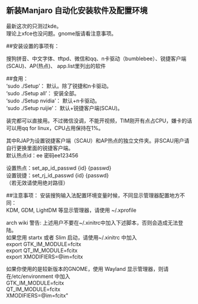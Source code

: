 ## 新装Manjaro 自动化安装软件及配置环境
最新这次的只测过kde。<br>
理论上xfce也没问题。gnome版请看注意事项。

##安装设置的事项有：

搜狗拼音、中文字体、tftpd、微信和qq、n卡驱动（bumblebee）、锐捷客户端(SCAU)、AP(热点)、
app.list里列出的软件<br>

##食用：<br>
‘sudo ./Setup’： 默认。除了锐捷和n卡驱动。<br>
‘sudo ./Setup all’： 安装全部。<br>
‘sudo ./Setup nvidia’： 默认+n卡驱动。<br>
‘sudo ./Setup ruijie’： 默认+锐捷客户端(SCAU)。<br>

装完都可以直接用。不过微信没调，不能开视频，TIM刚开有点占CPU，嫌卡的话可以用qq for linux，CPU占用保持在1%。

其中RJAP为设置锐捷客户端（SCAU）和AP热点的独立文件夹。非SCAU用户请自行更换里面的锐捷客户端。<br>
默认热点id：ee 密码ee123456

设置热点：set_ap_id_passwd {id} {passwd}<br>
设置锐捷：set_rj_id_passwd {id} {passwd}<br>
（若无效请使用绝对路径）

##注意事项：
安装搜狗输入法配置环境变量时候，不同显示管理器配置地方不同：<br>
KDM, GDM, LightDM 等显示管理器，请使用 ~/.xprofile 

arch wiki 警告: 上述用户不要在~/.xinitrc中加入下述脚本，否则会造成无法登陆。<br>
如果您用 startx 或者 Slim 启动，请使用~/.xinitrc 中加入<br>
  export GTK_IM_MODULE=fcitx <br>
  export QT_IM_MODULE=fcitx <br>
  export XMODIFIERS=@im=fcitx<br>

如果你使用的是较新版本的GNOME，使用 Wayland 显示管理器，则请在/etc/environment 中加入<br>
  GTK_IM_MODULE=fcitx<br>
  QT_IM_MODULE=fcitx<br>
  XMODIFIERS=@im=fcitx"<br>
